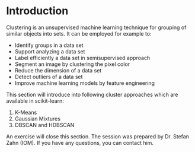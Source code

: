 # Introduction

Clustering is an unsupervised machine learning technique for grouping of similar objects into sets. It can be employed for example to:
<ul>
<li>Identify groups in a data set</li>
<li>Support analyzing a data set</li>
<li>Label efficiently a data set in semisupervised approach</li>
<li>Segment an image by clustering the pixel color</li>
<li>Reduce the dimension of a data set</li>
<li>Detect outliers of a data set</li>
<li>Improve machine learning models by feature engineering</li>
</ul>

This section will introduce into following cluster approaches which are available in scikit-learn:
1. K-Means
2. Gaussian Mixtures
3. DBSCAN and HDBSCAN

An exercise will close this section. The session was prepared by Dr. Stefan Zahn (IOM). If you have any questions, you can contact him.

